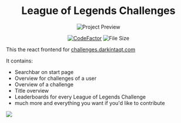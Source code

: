 <div align="center">
  <h1>League of Legends Challenges</h1>

![Project Preview](https://lolcdn.darkintaqt.com/cdn/challenge-preview.png "Project Preview")
  
[![CodeFactor](https://www.codefactor.io/repository/github/darkintaqt/challenges/badge)](https://www.codefactor.io/repository/github/darkintaqt/challenges)
![File Size](https://img.shields.io/github/languages/code-size/DarkIntaqt/challenges)
</div>

This the react frontend for [challenges.darkintaqt.com](https://challenges.darkintaqt.com/)

It contains:
* Searchbar on start page
* Overview for challenges of a user
* Overview of a challenge
* Title overview
* Leaderboards for every League of Legends Challenge
* much more and everything you want if you'd like to contribute

<a href="https://github.com/darkintaqt/challenges/graphs/contributors">
  <img src="https://contrib.rocks/image?repo=darkintaqt/challenges" />
</a>
